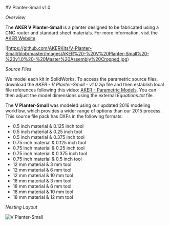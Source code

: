 #V Planter-Small v1.0

*Overview*

The **AKER V Planter-Small** is a planter designed to be fabricated using a CNC router and standard sheet materials. For more information, visit the [AKER Website](http://www.akerkits.com).

![https://github.com/AKERKits/V-Planter-Small/blob/master/Images/AKER%20-%20V%20Planter-Small%20-%20v1.0%20-%20Master%20Assembly%20Cropped.jpg)

*Source Files*

We model each kit in SolidWorks. To access the parametric source files, download the *AKER - V Planter-Small - v1.0.zip* file and then establish local file references following this video: [AKER - Parametric Models](https://www.youtube.com/watch?v=Ewdrlv4nSA0). You can then adjust the model dimensions using the external *Equations.txt* file.

The **V Planter-Small** was modeled using our updated 2016 modeling workflow, which provides a wider range of options than our 2015 process. This source file pack has DXFs in the following formats:

 * 0.5 inch material & 0.125 inch tool
 * 0.5 inch material & 0.25 inch tool
 * 0.5 inch material & 0.375 inch tool
 * 0.75 inch material & 0.125 inch tool
 * 0.75 inch material & 0.25 inch tool
 * 0.75 inch material & 0.375 inch tool
 * 0.75 inch material & 0.5 inch tool
 * 12 mm material & 3 mm tool
 * 12 mm material & 6 mm tool
 * 12 mm material & 10 mm tool
 * 18 mm material & 3 mm tool
 * 18 mm material & 6 mm tool
 * 18 mm material & 10 mm tool
 * 18 mm material & 12 mm tool

*Nesting Layout*

![V Planter-Small]()
